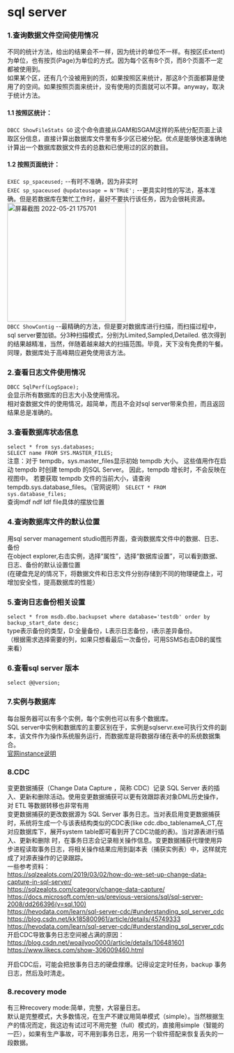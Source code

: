 # sql server
### 1.查询数据文件空间使用情况  
不同的统计方法，给出的结果会不一样，因为统计的单位不一样。有按区(Extent)为单位，也有按页(Page)为单位的方式。因为每个区有8个页，而8个页面不一定都被使用到。  
如果某个区，还有几个没被用到的页，如果按照区来统计，那这8个页面都算是使用了的空间。如果按照页面来统计，没有使用的页面就可以不算。anyway，取决于统计方法。    
#### 1.1 按照区统计：  
`DBCC ShowFileStats
GO`
这个命令直接从GAM和SGAM这样的系统分配页面上读取区分信息，直接计算出数据库文件里有多少区已被分配。优点是能够快速准确地计算出一个数据库数据文件去的总数和已使用过的区的数目。  

#### 1.2 按照页面统计： 
`EXEC sp_spaceused;`  --有时不准确，因为非实时    
`EXEC sp_spaceused @updateusage = N'TRUE';` --更具实时性的写法，基本准确。但是若数据库在繁忙工作时，最好不要执行该任务，因为会很耗资源。    
<img width="272" alt="屏幕截图 2022-05-21 175701" src="https://user-images.githubusercontent.com/32427537/169646440-d7ba2126-da3e-4d34-9cc7-96af9c8be5b7.png">  
`DBCC ShowContig`  --最精确的方法，但是要对数据库进行扫描，而扫描过程中，sql server要加锁。分3种扫描模式，分别为Limited,Sampled,Detailed. 依次得到的结果越精准，当然，伴随着越来越大的扫描范围。毕竟，天下没有免费的午餐。同理，数据库处于高峰期应避免使用该方法。  


### 2.查看日志文件使用情况
`DBCC SqlPerf(LogSpace);`    
会显示所有数据库的日志大小及使用情况。  
相对查数据文件的使用情况，超简单，而且不会对sql server带来负担，而且返回结果总是准确的。    

### 3.查看数据库状态信息
`select * from sys.databases;`  
`SELECT name FROM SYS.MASTER_FILES;`  
注意：对于 tempdb，sys.master_files显示初始 tempdb 大小。 这些值用作在启动 tempdb 时创建 tempdb 的SQL Server。 因此，tempdb 增长时，不会反映在视图中。 若要获取 tempdb 文件的当前大小，请查询 tempdb.sys.database_files。（官网说明）
`SELECT * FROM sys.database_files;`  
查询mdf ndf ldf file具体的摆放位置  

### 4.查询数据库文件的默认位置
用sql server management studio图形界面，查询数据库文件中的数据、日志、备份    
在object explorer,右击实例，选择“属性”，选择“数据库设置”，可以看到数据、日志、备份的默认设置位置  
(在硬盘充足的情况下，将数据文件和日志文件分别存储到不同的物理硬盘上，可增加安全性，提高数据库的性能）  

### 5.查询日志备份相关设置
`select * from msdb.dbo.backupset where database='testdb' order by backup_start_date desc;`    
type表示备份的类型，D:全量备份，L表示日志备份，i表示差异备份。  
（根据需求选择需要的列，如果只想看最后一次备份，可用SSMS右击DB的属性来看）    

### 6.查看sql server 版本
`select @@version;` 

### 7.实例与数据库
每台服务器可以有多个实例，每个实例也可以有多个数据库。  
SQL server中实例和数据库的主要区别在于，实例是sqlservr.exe可执行文件的副本，该文件作为操作系统服务运行，而数据库是将数据存储在表中的系统数据集合。  
[官网instance说明](https://docs.microsoft.com/en-us/sql/database-engine/configure-windows/database-engine-instances-sql-server?view=sql-server-2017)

### 8.CDC
变更数据捕获（Change Data Capture ，简称 CDC）记录 SQL Server 表的插入、更新和删除活动。使用变更数据捕获可以更有效跟踪表对象DML历史操作，对 ETL 等数据转移也非常有用  
变更数据捕获的更改数据源为 SQL Server 事务日志。当对表启用变更数据捕获时，系统将生成一个与该表结构类似的CDC表(like cdc.dbo_tablenameA_CT,在对应数据库下，展开system table即可看到开了CDC功能的表)。当对源表进行插入、更新和删除 时，在事务日志会记录相关操作信息。变更数据捕获代理使用异步进程读取事务日志，将相关操作结果应用到副本表（捕获实例表）中，这样就完成了对源表操作的记录跟踪。  
一些参考资料：    
https://sqlzealots.com/2019/03/02/how-do-we-set-up-change-data-capture-in-sql-server/    
https://sqlzealots.com/category/change-data-capture/  
https://docs.microsoft.com/en-us/previous-versions/sql/sql-server-2008/dd266396(v=sql.100)   
https://hevodata.com/learn/sql-server-cdc/#understanding_sql_server_cdc    
https://blog.csdn.net/kk185800961/article/details/45749333  
https://hevodata.com/learn/sql-server-cdc/#understanding_sql_server_cdc  
开启CDC导致事务日志空间被占满的原因：  
https://blog.csdn.net/woailyoo0000/article/details/106481601   
https://www.likecs.com/show-306009460.html  

开启CDC后，可能会把放事务日志的硬盘撑爆。记得设定定时任务，backup 事务日志，然后及时清走。  


### 8.recovery mode
有三种recovery mode:简单，完整，大容量日志。  
默认是完整模式，大多数情况，在生产不建议用简单模式（simple）。当然根据生产的情况而定，我这边有试过可不用完整（full）模式的，直接用simple（智能的一匹），如果有生产事故，可不用到事务日志，用另一个软件搭配来恢复丢失的一段数据。  






